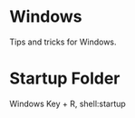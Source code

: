 Windows
=======
Tips and tricks for Windows.


Startup Folder
==============
Windows Key + R, shell:startup

